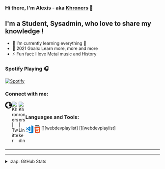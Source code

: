 ### Hi there, I'm Alexis - aka [Khroners][website] 👋

## I'm a Student, Sysadmin, who love to share my knowledge !

- 🌱 I’m currently learning everything 🤣
- 🥅 2021 Goals: Learn more, more and more
- ⚡ Fun fact: I love Metal music and History

### Spotify Playing 🎧

[![Spotify](https://spotify-now-playing-khroners.vercel.app/api/spotify)](https://open.spotify.com/user/11179009124?si=b49c4aeb379d473c)

### Connect with me:

[<img align="left" alt="alexisbonnet.fr" width="22px" src="https://raw.githubusercontent.com/iconic/open-iconic/master/svg/globe.svg" />][website]
[<img align="left" alt="Khroners | Twitter" width="22px" src="https://cdn.jsdelivr.net/npm/simple-icons@v3/icons/twitter.svg" />][twitter]
[<img align="left" alt="Khroners | LinkedIn" width="22px" src="https://cdn.jsdelivr.net/npm/simple-icons@v3/icons/linkedin.svg" />][linkedin]

<br />

### Languages and Tools:

[<img align="left" alt="Visual Studio Code" width="26px" src="https://raw.githubusercontent.com/github/explore/80688e429a7d4ef2fca1e82350fe8e3517d3494d/topics/visual-studio-code/visual-studio-code.png" />][webdevplaylist]
[<img align="left" alt="HTML5" width="26px" src="https://raw.githubusercontent.com/github/explore/80688e429a7d4ef2fca1e82350fe8e3517d3494d/topics/html/html.png" />][webdevplaylist]

<br />
<br />

---

<!--START_SECTION:activity-->


---
<details>
  <summary>:zap: GitHub Stats</summary>

  <img align="left" alt="Khroners's GitHub Stats" src="https://github-readme-stats-khroners.vercel.app/api?username=Khroners&show_icons=true&hide_border=true" />

</details>

[website]: https://alexisbonnet.fr
[documentation]: https://docs.khroners.fr
[twitter]: https://twitter.com/Khronerss
[linkedin]: https://www.linkedin.com/in/alexis-bonnet-396739185
[rss]: https://rss.khroners.fr
